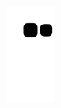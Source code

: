![Snake animation](https://github.com/Kk3tillen/Kk3tillen/blob/output/github-contribution-grid-snake.svg)
